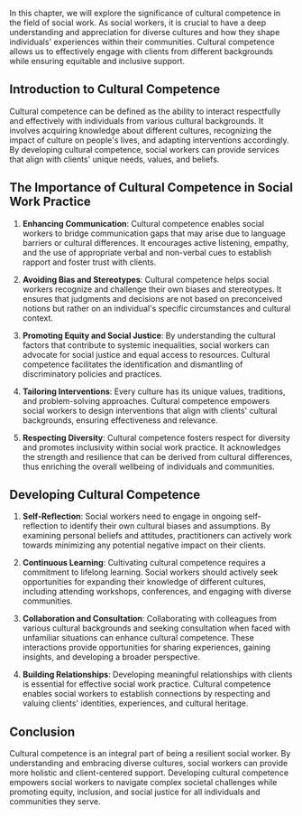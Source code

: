 
In this chapter, we will explore the significance of cultural competence in the field of social work. As social workers, it is crucial to have a deep understanding and appreciation for diverse cultures and how they shape individuals' experiences within their communities. Cultural competence allows us to effectively engage with clients from different backgrounds while ensuring equitable and inclusive support.

Introduction to Cultural Competence
-----------------------------------

Cultural competence can be defined as the ability to interact respectfully and effectively with individuals from various cultural backgrounds. It involves acquiring knowledge about different cultures, recognizing the impact of culture on people's lives, and adapting interventions accordingly. By developing cultural competence, social workers can provide services that align with clients' unique needs, values, and beliefs.

The Importance of Cultural Competence in Social Work Practice
-------------------------------------------------------------

1. **Enhancing Communication**: Cultural competence enables social workers to bridge communication gaps that may arise due to language barriers or cultural differences. It encourages active listening, empathy, and the use of appropriate verbal and non-verbal cues to establish rapport and foster trust with clients.

2. **Avoiding Bias and Stereotypes**: Cultural competence helps social workers recognize and challenge their own biases and stereotypes. It ensures that judgments and decisions are not based on preconceived notions but rather on an individual's specific circumstances and cultural context.

3. **Promoting Equity and Social Justice**: By understanding the cultural factors that contribute to systemic inequalities, social workers can advocate for social justice and equal access to resources. Cultural competence facilitates the identification and dismantling of discriminatory policies and practices.

4. **Tailoring Interventions**: Every culture has its unique values, traditions, and problem-solving approaches. Cultural competence empowers social workers to design interventions that align with clients' cultural backgrounds, ensuring effectiveness and relevance.

5. **Respecting Diversity**: Cultural competence fosters respect for diversity and promotes inclusivity within social work practice. It acknowledges the strength and resilience that can be derived from cultural differences, thus enriching the overall wellbeing of individuals and communities.

Developing Cultural Competence
------------------------------

1. **Self-Reflection**: Social workers need to engage in ongoing self-reflection to identify their own cultural biases and assumptions. By examining personal beliefs and attitudes, practitioners can actively work towards minimizing any potential negative impact on their clients.

2. **Continuous Learning**: Cultivating cultural competence requires a commitment to lifelong learning. Social workers should actively seek opportunities for expanding their knowledge of different cultures, including attending workshops, conferences, and engaging with diverse communities.

3. **Collaboration and Consultation**: Collaborating with colleagues from various cultural backgrounds and seeking consultation when faced with unfamiliar situations can enhance cultural competence. These interactions provide opportunities for sharing experiences, gaining insights, and developing a broader perspective.

4. **Building Relationships**: Developing meaningful relationships with clients is essential for effective social work practice. Cultural competence enables social workers to establish connections by respecting and valuing clients' identities, experiences, and cultural heritage.

Conclusion
----------

Cultural competence is an integral part of being a resilient social worker. By understanding and embracing diverse cultures, social workers can provide more holistic and client-centered support. Developing cultural competence empowers social workers to navigate complex societal challenges while promoting equity, inclusion, and social justice for all individuals and communities they serve.
